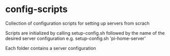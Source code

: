 # config-scripts
Collection of configuration scripts for setting up servers from scrach

Scripts are initialized by calling setup-config.sh followed by the name of the desired server configuration
  e.g. setup-config.sh 'pi-home-server'

Each folder contains a server configuration

